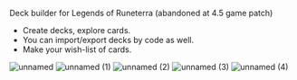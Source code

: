 
Deck builder for Legends of Runeterra (abandoned at 4.5 game patch)

* Create decks, explore cards.
* You can import/export decks by code as well.
* Make your wish-list of cards.


![unnamed](https://github.com/promych/lot-decker/assets/8295994/249b7b11-e660-413e-9888-e1e7e8ba29fa)
![unnamed (1)](https://github.com/promych/lot-decker/assets/8295994/ed9c4966-3f39-4bd2-87bc-916bde756d09)
![unnamed (2)](https://github.com/promych/lot-decker/assets/8295994/c944eeb2-2a15-4578-80d7-74fca7775b9a)
![unnamed (3)](https://github.com/promych/lot-decker/assets/8295994/4a754c71-8581-4ba0-b231-796b9972de09)
![unnamed (4)](https://github.com/promych/lot-decker/assets/8295994/275deebd-46f8-4662-a929-30df22d5996c)
